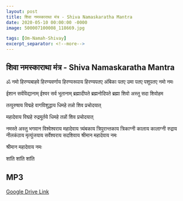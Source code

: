 ```yaml
---
layout: post
title: शिवा नमस्काराथा मंत्र - Shiva Namaskaratha Mantra
date: 2020-05-10 00:00:00 -0000
image: 500007100008_118669.jpg

tags: [Om-Namah-Shivay]
excerpt_separator: <!--more-->
---
```


 <!--more-->
## शिवा नमस्काराथा मंत्र - Shiva Namaskaratha Mantra


ॐ नमो हिरण्यबाहवे हिरण्यवर्णाय हिरण्यरूपाय हिरण्यपतए अंबिका पतए उमा पतए पशूपतए नमो नमः

  

ईशान सर्वविद्यानाम् ईश्वर सर्व भूतानाम् ब्रह्मादीपते ब्रह्मनोदिपते ब्रह्मा शिवो अस्तु सदा शिवोहम

  

तत्पुरुषाय विद्महे वागविशुद्धाय धिमहे तन्नो शिव प्रचोदयात्

महादेवाय विद्महे रुद्रमूर्तये धिमहे तन्नों शिव प्रचोदयात्

  

नमस्ते अस्तु भगवान विश्वेश्वराय महादेवाय त्र्यंबकाय त्रिपुरान्तकाय त्रिकाग्नी कालाय कालाग्नी रुद्राय नीलकंठाय मृत्युंजयाय सर्वेश्वराय सदशिवाय श्रीमान महादेवाय नमः

श्रीमान महादेवाय नमः

  

शांति शांति शांति


## MP3

[Google Drive Link][Google Drive Link]

[Google Drive Link]: https://drive.google.com/file/d/1UxAzIWoDYkAFey7XkRTKoAvsDOmMPE5X/view?usp=sharing
